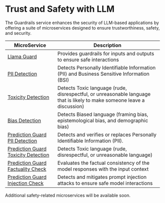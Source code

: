 # Trust and Safety with LLM

The Guardrails service enhances the security of LLM-based applications by offering a suite of microservices designed to ensure trustworthiness, safety, and security.

| MicroService                                         | Description                                                                                                              |
| ---------------------------------------------------- | ------------------------------------------------------------------------------------------------------------------------ |
| [Llama Guard](./llama_guard/langchain/README.md)     | Provides guardrails for inputs and outputs to ensure safe interactions                                                   |
| [PII Detection](./pii_detection/README.md)           | Detects Personally Identifiable Information (PII) and Business Sensitive Information (BSI)                               |
| [Toxicity Detection](./toxicity_detection/README.md) | Detects Toxic language (rude, disrespectful, or unreasonable language that is likely to make someone leave a discussion) |
| [Bias Detection](./bias_detection/README.md)         | Detects Biased language (framing bias, epistemological bias, and demographic bias)                                       |
| [Prediction Guard PII Detection](./pii_detection/predictionguard/README.md) | Detects and verifies or replaces Personally Identifiable Information (PII).                      |
| [Prediction Guard Toxicity Detection](./toxicity_detection/predictionguard/README.md) | Detects Toxic language (rude, disrespectful, or unreasonable language)                  |
| [Prediction Guard Factuality Check](./factuality/predictionguard/README.md) | Evaluates the factual consistency of the model responses with the input context                   |
| [Prediction Guard Injection Check](./prompt_injection/predictionguard/README.md) | Detects and mitigates prompt injection attacks to ensure safe model interactions             |



Additional safety-related microservices will be available soon.

